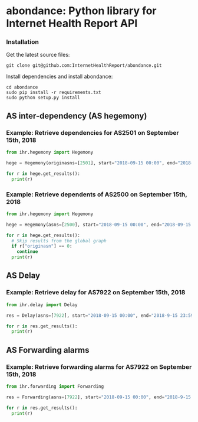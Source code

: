 # abondance: Python library for Internet Health Report API

### Installation
Get the latest source files:
```
git clone git@github.com:InternetHealthReport/abondance.git
```

Install dependencies and install abondance:
```
cd abondance
sudo pip install -r requirements.txt 
sudo python setup.py install
```
## AS inter-dependency (AS hegemony)
### Example: Retrieve dependencies for AS2501 on September 15th, 2018
```python
from ihr.hegemony import Hegemony

hege = Hegemony(originasns=[2501], start="2018-09-15 00:00", end="2018-09-15 23:59")

for r in hege.get_results():
  print(r)
```

### Example: Retrieve dependents of AS2500 on September 15th, 2018
```python
from ihr.hegemony import Hegemony

hege = Hegemony(asns=[2500], start="2018-09-15 00:00", end="2018-09-15 23:59")

for r in hege.get_results():
  # Skip results from the global graph
  if r["originasn"] == 0:
    continue
  print(r)
```
## AS Delay
### Example: Retrieve delay for AS7922 on September 15th, 2018
```python
from ihr.delay import Delay

res = Delay(asns=[7922], start="2018-09-15 00:00", end="2018-9-15 23:59")

for r in res.get_results():
  print(r)
```

## AS Forwarding alarms
### Example: Retrieve forwarding alarms for AS7922 on September 15th, 2018
```python
from ihr.forwarding import Forwarding

res = Forwarding(asns=[7922], start="2018-09-15 00:00", end="2018-9-15 23:59")

for r in res.get_results():
  print(r)
```



